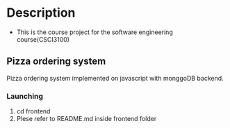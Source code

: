 # Description

* This is the course project for the software engineering course(CSCI3100)

## Pizza ordering system

Pizza ordering system implemented on javascript with monggoDB backend.

### Launching
1. cd frontend
2. Plese refer to README.md inside frontend folder
